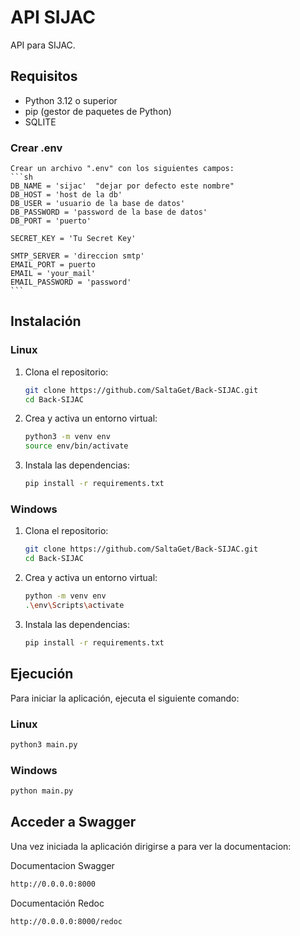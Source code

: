 # API SIJAC

API para SIJAC.

## Requisitos

- Python 3.12 o superior
- pip (gestor de paquetes de Python)
- SQLITE

### Crear .env
    Crear un archivo ".env" con los siguientes campos:
    ```sh
    DB_NAME = 'sijac'  "dejar por defecto este nombre"
    DB_HOST = 'host de la db'
    DB_USER = 'usuario de la base de datos'
    DB_PASSWORD = 'password de la base de datos'
    DB_PORT = 'puerto'

    SECRET_KEY = 'Tu Secret Key'

    SMTP_SERVER = 'direccion smtp'
    EMAIL_PORT = puerto 
    EMAIL = 'your_mail'
    EMAIL_PASSWORD = 'password'
    ```

## Instalación

### Linux

1. Clona el repositorio:

    ```sh
    git clone https://github.com/SaltaGet/Back-SIJAC.git
    cd Back-SIJAC
    ```

2. Crea y activa un entorno virtual:

    ```sh
    python3 -m venv env
    source env/bin/activate
    ```

3. Instala las dependencias:

    ```sh
    pip install -r requirements.txt
    ```

### Windows

1. Clona el repositorio:

    ```sh
    git clone https://github.com/SaltaGet/Back-SIJAC.git
    cd Back-SIJAC
    ```

2. Crea y activa un entorno virtual:

    ```sh
    python -m venv env
    .\env\Scripts\activate
    ```

3. Instala las dependencias:

    ```sh
    pip install -r requirements.txt
    ```

## Ejecución

Para iniciar la aplicación, ejecuta el siguiente comando:

### Linux

```sh
python3 main.py
```

### Windows

```sh
python main.py
```

## Acceder a Swagger

Una vez iniciada la aplicación dirigirse a para ver la documentacion:

Documentacion Swagger
```sh
http://0.0.0.0:8000
```

Documentación Redoc 
```sh
http://0.0.0.0:8000/redoc
```